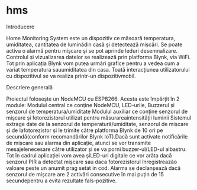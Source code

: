 # hms
Introducere

Home Monitoring System este un dispozitiv ce măsoară temperatura, umiditatea, cantitatea de luminădin casă și detectează mișcări. Se poate activa o alarmă pentru mișcare și se pot aprinde leduri desemnalizare. Controlul și vizualizarea datelor se realizează prin platforma Blynk, via WiFi.
Tot prin aplicația Blynk vom putea urmări grafice pentru a vedea cum a variat temperatura sauumiditatea din casa. Toată interacțiunea utilizatorului cu dispozitivul se va realiza printr-un dispozitivmobil.


Descriere generală

Proiectul folosește un NodeMCU cu ESP8266. Acesta este împărțit în 2 module:
Modulul central ce conține NodeMCU, LED-urile, Buzzerul și senzorul de temperatura/umiditate
Modulul auxiliar ce conține senzorul de mișcare și fotorezistorul utilizat pentru măsurareaintensității luminii
Sistemul extrage date de la senzorul de temperatură/umiditate, senzorul de mișcare și de lafotorezistor și le trimite către platforma Blynk de 10 ori pe secundă(conform recomandărilor Blynk IoT).Dacă sunt activate notificările de mișcare sau alarma din aplicație, atunci se vor transmite mesajelenecesare către utilizator și se va porni buzzer-ul/LED-ul albastru. Tot în cadrul aplicației vom avea șiLED-uri digitale ce vor arăta dacă senzorul PIR a detectat mișcare sau daca fotorezistorul înregistreazăo valoare peste un anumit prag setat in cod.
Alarma se declanșează dacă senzorul de mișcare are 2 activări consecutive în mai puțin de 15 secundepentru a evita rezultate fals-pozitive.
